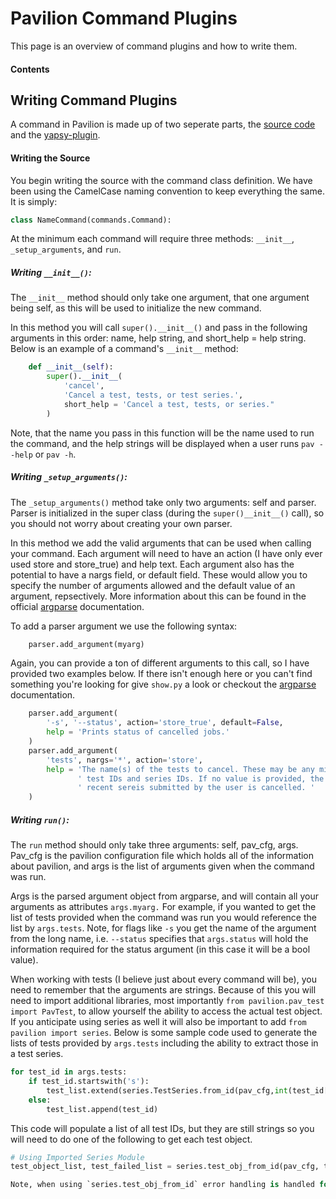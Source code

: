 # Pavilion Command Plugins

This page is an overview of command plugins and how to write them.

#### Contents


## Writing Command Plugins

A command in Pavilion is made up of two seperate parts, the [source code](#writing-the-source) and the [yapsy-plugin](#writing-the-yapsy-plugin).

#### Writing the Source

You begin writing the source with the command class definition. We have been using the CamelCase naming convention to keep everything the same. It is simply:
```python
class NameCommand(commands.Command):
```

At the minimum each command will require three methods: `__init__`, `_setup_arguments`, and `run`. 

##### Writing `__init__()`:
The `__init__` method should only take one argument, that one argument being self, as this will be used to initialize the new command. 

In this method you will call `super().__init__()` and pass in the following arguments in this order: name, help string, and short_help = help string.  Below is an example of a command's `__init__` method:
```python
	def __init__(self):
		super().__init__(
			'cancel',
			'Cancel a test, tests, or test series.',
			short_help = 'Cancel a test, tests, or series."
		)
```

Note, that the name you pass in this function will be the name used to run the command, and the help strings will be displayed when a user runs `pav --help` or `pav -h`.

##### Writing `_setup_arguments()`:

The `_setup_arguments()` method take only two arguments: self and parser. Parser is initialized in the super class (during the `super()__init__()` call), so you should not worry about creating your own parser.

In this method we add the valid arguments that can be used when calling your command. Each argument will need to have an action (I have only ever used store and store_true) and help text. Each argument also has the potential to have a nargs field, or default field. These would allow you to specify the number of arguments allowed and the default value of an argument, repsectively. More information about this can be found in the official [argparse](https://docs.python.org/3.5/library/argparse.html) documentation.

To add a parser argument we use the following syntax:
```python
    parser.add_argument(myarg)
```

Again, you can provide a ton of different arguments to this call, so I have provided two examples below. If there isn't enough here or you can't find something you're looking for give `show.py` a look or checkout the [argparse](https://docs.python.org/3.5/library/argparse.html) documentation. 
```python
    parser.add_argument(
        '-s', '--status', action='store_true', default=False,
        help = 'Prints status of cancelled jobs.'
    )
    parser.add_argument(
        'tests', nargs='*', action='store',
        help = 'The name(s) of the tests to cancel. These may be any mix of '
               ' test IDs and series IDs. If no value is provided, the most '
               ' recent sereis submitted by the user is cancelled. '
    )
```

##### Writing `run()`:

The `run` method should only take three arguments: self, pav_cfg, args. Pav_cfg is the pavilion configuration file which holds all of the information about pavilion, and args is the list of arguments given when the command was run.

Args is the parsed argument object from argparse, and will contain all your arguments as attributes `args.myarg.` For example, if you wanted to get the list of tests provided when the command was run you would reference the list by `args.tests`. Note, for flags like `-s` you get the name of the argument from the long name, i.e. `--status` specifies that `args.status` will hold the information required for the status argument (in this case it will be a bool value).

When working with tests (I believe just about every command will be), you need to remember that the arguments are strings. Because of this you will need to import additional libraries, most importantly `from pavilion.pav_test import PavTest`, to allow yourself the ability to access the actual test object. If you anticipate using series as well it will also be important to add `from pavilion import series`. Below is some sample code used to generate the lists of tests provided by `args.tests` including the ability to extract those in a test series.
```python
for test_id in args.tests:
    if test_id.startswith('s'):
        test_list.extend(series.TestSeries.from_id(pav_cfg,int(test_id[1:])).tests)
    else:
        test_list.append(test_id)
```
This code will populate a list of all test IDs, but they are still strings so you will need to do one of the following to get each test object.
```python
# Using Imported Series Module
test_object_list, test_failed_list = series.test_obj_from_id(pav_cfg, test_list)

Note, when using `series.test_obj_from_id` error handling is handled for you, as it will return a tuple made up of a list of test objects, and a list of test IDs that couldn't be found. Because of this, `series.test_obj_from_id` is the preferred way of accessing test objects. 
